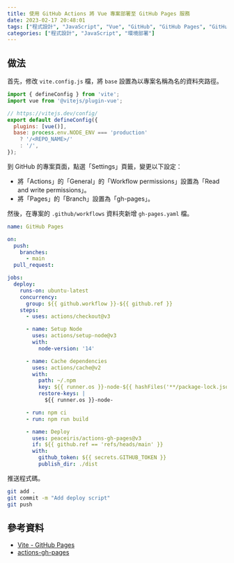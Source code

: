 ```yaml
---
title: 使用 GitHub Actions 將 Vue 專案部署至 GitHub Pages 服務
date: 2023-02-17 20:48:01
tags: ["程式設計", "JavaScript", "Vue", "GitHub", "GitHub Pages", "GitHub Actions"]
categories: ["程式設計", "JavaScript", "環境部署"]
---
```


## 做法

首先，修改 `vite.config.js` 檔，將 `base` 設置為以專案名稱為名的資料夾路徑。

```js
import { defineConfig } from 'vite';
import vue from '@vitejs/plugin-vue';

// https://vitejs.dev/config/
export default defineConfig({
  plugins: [vue()],
  base: process.env.NODE_ENV === 'production'
    ? '/<REPO_NAME>/'
    : '/',
});
```

到 GitHub 的專案頁面，點選「Settings」頁籤，變更以下設定：

- 將「Actions」的「General」的「Workflow permissions」設置為「Read and write permissions」。
- 將「Pages」的「Branch」設置為「gh-pages」。

然後，在專案的 `.github/workflows` 資料夾新增 `gh-pages.yaml` 檔。

```yaml
name: GitHub Pages

on:
  push:
    branches:
      - main
  pull_request:

jobs:
  deploy:
    runs-on: ubuntu-latest
    concurrency:
      group: ${{ github.workflow }}-${{ github.ref }}
    steps:
      - uses: actions/checkout@v3

      - name: Setup Node
        uses: actions/setup-node@v3
        with:
          node-version: '14'

      - name: Cache dependencies
        uses: actions/cache@v2
        with:
          path: ~/.npm
          key: ${{ runner.os }}-node-${{ hashFiles('**/package-lock.json') }}
          restore-keys: |
            ${{ runner.os }}-node-

      - run: npm ci
      - run: npm run build

      - name: Deploy
        uses: peaceiris/actions-gh-pages@v3
        if: ${{ github.ref == 'refs/heads/main' }}
        with:
          github_token: ${{ secrets.GITHUB_TOKEN }}
          publish_dir: ./dist
```

推送程式碼。

```bash
git add .
git commit -m "Add deploy script"
git push
```

## 參考資料

- [Vite - GitHub Pages](https://vitejs.dev/guide/static-deploy.html#github-pages)
- [actions-gh-pages](https://github.com/peaceiris/actions-gh-pages)

